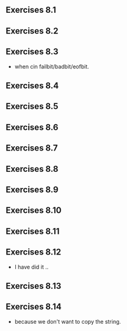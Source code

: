 ## Exercises 8.1
## Exercises 8.2
## Exercises 8.3
- when cin failbit/badbit/eofbit.
## Exercises 8.4
## Exercises 8.5
## Exercises 8.6
## Exercises 8.7
## Exercises 8.8
## Exercises 8.9
## Exercises 8.10
## Exercises 8.11
## Exercises 8.12
- I have did it ..
## Exercises 8.13
## Exercises 8.14
- because we don't want to copy the string.